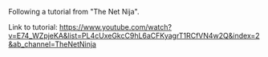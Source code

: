 Following a tutorial from "The Net Nija".

Link to tutorial:
    https://www.youtube.com/watch?v=E74_WZpjeKA&list=PL4cUxeGkcC9hL6aCFKyagrT1RCfVN4w2Q&index=2&ab_channel=TheNetNinja
    